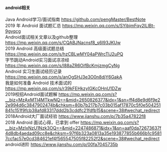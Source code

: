####  android相关
Java Android学习/面试指南  https://github.com/pengMaster/BestNote  
2019 年 Android 面试题汇总  https://mp.weixin.qq.com/s/SYibjmFqv2lLlBt-9gyqcg  
Android面试相关文章以及github整理  https://mp.weixin.qq.com/s/CQABJNacnsf8_s6l93JKUw  
2019 Android 高级面试题总结  https://mp.weixin.qq.com/s/hzCBLwMY04aPWrcTlJ2uPQ  
字节跳动Android实习面试凉凉经  https://mp.weixin.qq.com/s/l88aZR6OifBcKmjzmgCyNg  
Android 实习生面试经历记录  https://mp.weixin.qq.com/s/anOgSHJ3e3O0n8djY6GakA  
我是如何准备 Android 技术面试的  https://mp.weixin.qq.com/s/r39kFEHkzyIGKcOHnU1DZw  
2019校招Android面试题解  https://mp.weixin.qq.com/s?__biz=MzAxMTI4MTkwNQ==&mid=2650826377&idx=1&sn=ff4d8e9d6f9e22e994d6c3847902474b&chksm=80b7b217b7c03b015af17870c5f0e504251841c151f9fcb38afd83317ddd2b3cddfc21fdfb15&scene=38#wechat_redirect  
2018Android大厂面试经验  https://www.jianshu.com/p/7b35a47822f8  
2018 Android 面试心得，已拿到 offer  https://mp.weixin.qq.com/s?__biz=MzIxNzU1Nzk3OQ==&mid=2247486871&idx=1&sn=aaf0da72673637f4d8db4aedad09cc8e&chksm=97f6b323a0813a35e193877855b666b1c95817ccfac57e0cd384621ef4f565547505f82252f2&scene=38#wechat_redirect  
android进阶   https://www.jianshu.com/p/00fa7045735b
